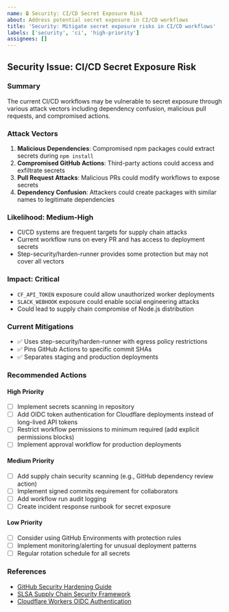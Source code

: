 ```yaml
---
name: 🔒 Security: CI/CD Secret Exposure Risk
about: Address potential secret exposure in CI/CD workflows
title: 'Security: Mitigate secret exposure risks in CI/CD workflows'
labels: ['security', 'ci', 'high-priority']
assignees: []
---
```


## Security Issue: CI/CD Secret Exposure Risk

### Summary
The current CI/CD workflows may be vulnerable to secret exposure through various attack vectors including dependency confusion, malicious pull requests, and compromised actions.

### Attack Vectors
1. **Malicious Dependencies**: Compromised npm packages could extract secrets during `npm install`
2. **Compromised GitHub Actions**: Third-party actions could access and exfiltrate secrets
3. **Pull Request Attacks**: Malicious PRs could modify workflows to expose secrets
4. **Dependency Confusion**: Attackers could create packages with similar names to legitimate dependencies

### Likelihood: Medium-High
- CI/CD systems are frequent targets for supply chain attacks
- Current workflow runs on every PR and has access to deployment secrets
- Step-security/harden-runner provides some protection but may not cover all vectors

### Impact: Critical
- `CF_API_TOKEN` exposure could allow unauthorized worker deployments
- `SLACK_WEBHOOK` exposure could enable social engineering attacks
- Could lead to supply chain compromise of Node.js distribution

### Current Mitigations
- ✅ Uses step-security/harden-runner with egress policy restrictions
- ✅ Pins GitHub Actions to specific commit SHAs
- ✅ Separates staging and production deployments

### Recommended Actions

#### High Priority
- [ ] Implement secrets scanning in repository
- [ ] Add OIDC token authentication for Cloudflare deployments instead of long-lived API tokens
- [ ] Restrict workflow permissions to minimum required (add explicit permissions blocks)
- [ ] Implement approval workflow for production deployments

#### Medium Priority  
- [ ] Add supply chain security scanning (e.g., GitHub dependency review action)
- [ ] Implement signed commits requirement for collaborators
- [ ] Add workflow run audit logging
- [ ] Create incident response runbook for secret exposure

#### Low Priority
- [ ] Consider using GitHub Environments with protection rules
- [ ] Implement monitoring/alerting for unusual deployment patterns
- [ ] Regular rotation schedule for all secrets

### References
- [GitHub Security Hardening Guide](https://docs.github.com/en/actions/security-guides/security-hardening-for-github-actions)
- [SLSA Supply Chain Security Framework](https://slsa.dev/)
- [Cloudflare Workers OIDC Authentication](https://developers.cloudflare.com/workers/wrangler/ci-cd/#oidc-authentication)